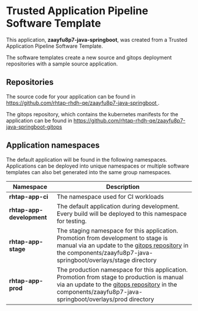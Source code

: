 # Trusted Application Pipeline Software Template

This application, **zaayfu8p7-java-springboot**, was created from a Trusted Application Pipeline Software Template.

The software templates create a new source and gitops deployment repositories with a sample source application. 

## Repositories

The source code for your application can be found in [https://github.com/rhtap-rhdh-qe/zaayfu8p7-java-springboot ](https://github.com/rhtap-rhdh-qe/zaayfu8p7-java-springboot ).
 
The gitops repository, which contains the kubernetes manifests for the application can be found in 
[https://github.com/rhtap-rhdh-qe/zaayfu8p7-java-springboot-gitops ](https://github.com/rhtap-rhdh-qe/zaayfu8p7-java-springboot-gitops ) 

## Application namespaces 

The default application will be found in the following namespaces. Applications can be deployed into unique namespaces or multiple software templates can also bet generated into the same group namespaces.  

|  Namespace   |  Description   |  
| -------- | -------- |
| **rhtap-app-ci** | The namespace used for CI workloads |
| **rhtap-app-development** | The default application during development. Every build will be deployed to this namespace for testing. |
| **rhtap-app-stage** | The staging namespace for this application. Promotion from development to stage is manual via an update to the [gitops repository](https://github.com/rhtap-rhdh-qe/zaayfu8p7-java-springboot-gitops ) in the components/zaayfu8p7-java-springboot/overlays/stage directory |
| **rhtap-app-prod** | The production namespace for this application. Promotion from stage to production is manual via an update to the [gitops repository](https://github.com/rhtap-rhdh-qe/zaayfu8p7-java-springboot-gitops ) in the components/zaayfu8p7-java-springboot/overlays/prod directory |